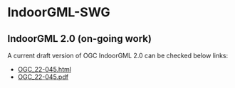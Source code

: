 # IndoorGML-SWG

## IndoorGML 2.0 (on-going work)

A current draft version of OGC IndoorGML 2.0 can be checked below links:

- [OGC_22-045.html](https://htmlpreview.github.io/?https://github.com/opengeospatial/IndoorGML-SWG/blob/master/IndoorGML2/IndoorGML2_metanorma/document.html)
- [OGC_22-045.pdf](https://github.com/opengeospatial/IndoorGML-SWG/blob/master/IndoorGML2/IndoorGML2_metanorma/document.pdf)
